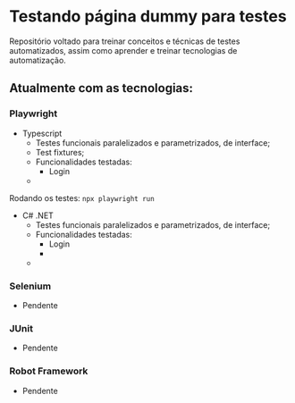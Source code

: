 # Testando página dummy para testes

Repositório voltado para treinar conceitos e técnicas de testes automatizados, assim como aprender e treinar tecnologias de automatização.

## Atualmente com as tecnologias:

### Playwright

- Typescript
  - Testes funcionais paralelizados e parametrizados, de interface;
  - Test fixtures;
  - Funcionalidades testadas:
    - Login
  - 

Rodando os testes:
```npx playwright run```

- C# .NET
  - Testes funcionais paralelizados e parametrizados, de interface;
  - Funcionalidades testadas:
    - Login 
    - 
  - 

### Selenium
- Pendente
  
### JUnit
- Pendente

### Robot Framework
- Pendente
